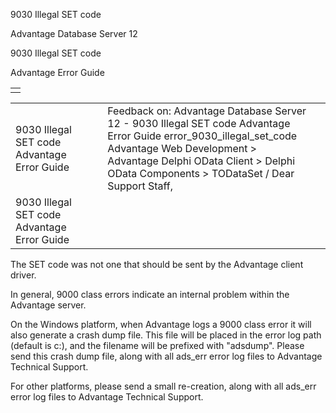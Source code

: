 9030 Illegal SET code




Advantage Database Server 12  

9030 Illegal SET code

Advantage Error Guide

|  |
| --- |
|  |

|  |  |  |  |  |
| --- | --- | --- | --- | --- |
| 9030 Illegal SET code  Advantage Error Guide |  |  | Feedback on: Advantage Database Server 12 - 9030 Illegal SET code Advantage Error Guide error\_9030\_illegal\_set\_code Advantage Web Development > Advantage Delphi OData Client > Delphi OData Components > TODataSet / Dear Support Staff, |  |
| 9030 Illegal SET code  Advantage Error Guide |  |  |  |  |

The SET code was not one that should be sent by the Advantage client driver.

In general, 9000 class errors indicate an internal problem within the Advantage server.

On the Windows platform, when Advantage logs a 9000 class error it will also generate a crash dump file. This file will be placed in the error log path (default is c:\), and the filename will be prefixed with "adsdump". Please send this crash dump file, along with all ads\_err error log files to Advantage Technical Support.

For other platforms, please send a small re-creation, along with all ads\_err error log files to Advantage Technical Support.